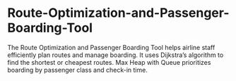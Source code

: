 # Route-Optimization-and-Passenger-Boarding-Tool
The Route Optimization and Passenger Boarding Tool helps airline staff efficiently plan routes  and manage boarding. It uses Dijkstra’s algorithm to find the shortest or cheapest routes. Max Heap with Queue prioritizes boarding by passenger class and check-in time.
